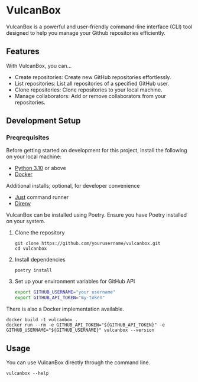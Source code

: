 # VulcanBox

VulcanBox is a powerful and user-friendly command-line interface (CLI) tool designed to help you manage your Github repositories efficiently.

## Features

With VulcanBox, you can...

- Create repositories: Create new GitHub repositories effortlessly.
- List repositories: List all repositories of a specified GitHub user.
- Clone repositories: Clone repositories to your local machine.
- Manage collaborators: Add or remove collaborators from your repositories.

## Development Setup

### Preqrequisites

Before getting started on development for this project, install the following on your local machine:

- [Python 3.10](https://www.python.org/downloads/) or above
- [Docker](https://docs.docker.com/engine/install/)

Additional installs; optional, for developer convenience

- [Just](https://github.com/casey/just) command runner
- [Direnv](https://direnv.net/docs/installation.html)

VulcanBox can be installed using Poetry. Ensure you have Poetry installed on your system.

1. Clone the repository

   ```shell
   git clone https://github.com/yourusername/vulcanbox.git
   cd vulcanbox
   ```

2. Install dependencies

   ```shell
   poetry install
   ```

3. Set up your environment variables for GitHub API

   ```bash
   export GITHUB_USERNAME="your username"
   export GITHUB_API_TOKEN="my-token"
   ```

There is also a Docker implementation available.

```shell
docker build -t vulcanbox .
docker run --rm -e GITHUB_API_TOKEN="${GITHUB_API_TOKEN}" -e GITHUB_USERNAME="${GITHUB_USERNAME}" vulcanbox --version
```

## Usage

You can use VulcanBox directly through the command line.

```shell
vulcanbox --help
```
